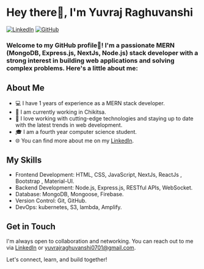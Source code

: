 # Hey there👋, I'm Yuvraj Raghuvanshi

[![LinkedIn](https://img.shields.io/badge/LinkedIn-Yuvraj-blue)](https://www.linkedin.com/in/yuvraj-raghuvanshi-7911281b7/)
[![GitHub](https://img.shields.io/badge/GitHub-yuvrajrag-orange)](https://github.com/yuvrajrag)

### Welcome to my GitHub profile🚀! I'm a passionate MERN (MongoDB, Express.js, NextJs, Node.js) stack developer with a strong interest in building web applications and solving complex problems. Here's a little about me:

## About Me

- 💻 I have 1 years of experience as a MERN stack developer.
- 🔭 I am currently working in Chikitsa.
- 🌟 I love working with cutting-edge technologies and staying up to date with the latest trends in web development.
- 🎓 I am a fourth year computer science student.
- 🌐 You can find more about me on my [LinkedIn](https://www.linkedin.com/in/yuvraj-raghuvanshi-7911281b7/).

## My Skills

- Frontend Development: HTML, CSS, JavaScript, NextJs, ReactJs , Bootstrap , Material-UI.
- Backend Development: Node.js, Express.js, RESTful APIs, WebSocket.
- Database: MongoDB, Mongoose, Firebase.
- Version Control: Git, GitHub.
- DevOps: kubernetes, S3, lambda, Amplify.

## Get in Touch

I'm always open to collaboration and networking. You can reach out to me via [LinkedIn](https://www.linkedin.com/in/yuvraj-raghuvanshi-7911281b7/) or [yuvrajraghuvanshi0701@gmail.com](mailto:yuvrajraghuvanshi0701@gmail.com).

Let's connect, learn, and build together!
